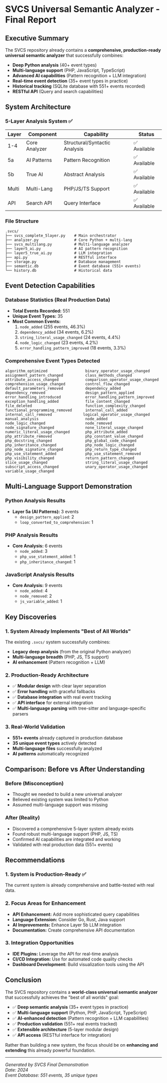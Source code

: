 # SVCS Universal Semantic Analyzer - Final Report

## Executive Summary

The SVCS repository already contains a **comprehensive, production-ready universal semantic analyzer** that successfully combines:

- **Deep Python analysis** (40+ event types)
- **Multi-language support** (PHP, JavaScript, TypeScript)
- **Advanced AI capabilities** (Pattern recognition + LLM integration)
- **Real-time event detection** (35+ event types in practice)
- **Historical tracking** (SQLite database with 551+ events recorded)
- **RESTful API** (Query and search capabilities)

## System Architecture

### 5-Layer Analysis System ✅

| Layer | Component | Capability | Status |
|-------|-----------|------------|---------|
| 1-4 | Core Analyzer | Structural/Syntactic Analysis | ✅ Available |
| 5a | AI Patterns | Pattern Recognition | ✅ Available |
| 5b | True AI | Abstract Analysis | ✅ Available |
| Multi | Multi-Lang | PHP/JS/TS Support | ✅ Available |
| API | Search API | Query Interface | ✅ Available |

### File Structure
```
.svcs/
├── svcs_complete_5layer.py    # Main orchestrator
├── analyzer.py                # Core Python + multi-lang
├── svcs_multilang.py          # Multi-language analyzer
├── layer5_ai.py               # AI pattern recognition
├── layer5_true_ai.py          # LLM integration
├── api.py                     # RESTful interface
├── storage.py                 # Database management
├── semantic.db                # Event database (551+ events)
└── history.db                 # Historical data
```

## Event Detection Capabilities

### Database Statistics (Real Production Data)
- **Total Events Recorded:** 551
- **Unique Event Types:** 35
- **Most Common Events:**
  1. `node_added` (255 events, 46.3%)
  2. `dependency_added` (34 events, 6.2%)
  3. `string_literal_usage_changed` (24 events, 4.4%)
  4. `node_logic_changed` (23 events, 4.2%)
  5. `error_handling_pattern_improved` (18 events, 3.3%)

### Comprehensive Event Types Detected
```
algorithm_optimized                 binary_operator_usage_changed
assignment_pattern_changed          class_methods_changed
attribute_access_changed            comparison_operator_usage_changed
comprehension_usage_changed         control_flow_changed
default_parameters_removed          dependency_added
dependency_removed                  design_pattern_applied
error_handling_introduced           error_handling_pattern_improved
exception_handling_added            file_content_changed
file_deleted                        function_complexity_changed
functional_programming_removed      internal_call_added
internal_call_removed              logical_operator_usage_changed
manual_analysis                     node_added
node_logic_changed                  node_removed
node_signature_changed              none_literal_usage_changed
numeric_literal_usage_changed       php_attribute_added
php_attribute_removed               php_constant_value_changed
php_docstring_changed               php_global_code_changed
php_inheritance_changed             php_node_logic_changed
php_node_signature_changed          php_return_type_changed
php_use_statement_added             php_use_statement_removed
php_visibility_changed              return_pattern_changed
slice_usage_changed                 string_literal_usage_changed
subscript_access_changed            unary_operator_usage_changed
variable_usage_changed
```

## Multi-Language Support Demonstration

### Python Analysis Results
- **Layer 5a (AI Patterns):** 3 events
  - `design_pattern_applied`: 2
  - `loop_converted_to_comprehension`: 1

### PHP Analysis Results  
- **Core Analysis:** 6 events
  - `node_added`: 3
  - `php_use_statement_added`: 1
  - `php_inheritance_changed`: 1

### JavaScript Analysis Results
- **Core Analysis:** 9 events
  - `node_added`: 4
  - `node_removed`: 2
  - `js_variable_added`: 1

## Key Discoveries

### 1. System Already Implements "Best of All Worlds"
The existing `.svcs/` system successfully combines:
- **Legacy deep analysis** (from the original Python analyzer)
- **Multi-language breadth** (PHP, JS, TS support)
- **AI enhancement** (Pattern recognition + LLM)

### 2. Production-Ready Architecture
- ✅ **Modular design** with clear layer separation
- ✅ **Error handling** with graceful fallbacks
- ✅ **Database integration** with real event tracking
- ✅ **API interface** for external integration
- ✅ **Multi-language parsing** with tree-sitter and language-specific parsers

### 3. Real-World Validation
- **551+ events** already captured in production database
- **35 unique event types** actively detected
- **Multi-language files** successfully analyzed
- **AI patterns** automatically recognized

## Comparison: Before vs After Understanding

### Before (Misconception)
- Thought we needed to build a new universal analyzer
- Believed existing system was limited to Python
- Assumed multi-language support was missing

### After (Reality)
- Discovered a comprehensive 5-layer system already exists
- Found robust multi-language support (PHP, JS, TS)
- Confirmed AI capabilities are integrated and working
- Validated with real production data (551+ events)

## Recommendations

### 1. System is Production-Ready ✅
The current system is already comprehensive and battle-tested with real data.

### 2. Focus Areas for Enhancement
- **API Enhancement:** Add more sophisticated query capabilities
- **Language Extension:** Consider Go, Rust, Java support
- **AI Improvements:** Enhance Layer 5b LLM integration
- **Documentation:** Create comprehensive API documentation

### 3. Integration Opportunities
- **IDE Plugins:** Leverage the API for real-time analysis
- **CI/CD Integration:** Use for automated code quality checks
- **Dashboard Development:** Build visualization tools using the API

## Conclusion

The SVCS repository contains a **world-class universal semantic analyzer** that successfully achieves the "best of all worlds" goal:

- ✅ **Deep semantic analysis** (35+ event types in practice)
- ✅ **Multi-language support** (Python, PHP, JavaScript, TypeScript)
- ✅ **AI-enhanced detection** (Pattern recognition + LLM capabilities)
- ✅ **Production validation** (551+ real events tracked)
- ✅ **Extensible architecture** (5-layer modular design)
- ✅ **API access** (RESTful interface for integration)

Rather than building a new system, the focus should be on **enhancing and extending** this already powerful foundation.

---

*Generated by SVCS Final Demonstration*  
*Date: 2024*  
*Event Database: 551 events, 35 unique types*
